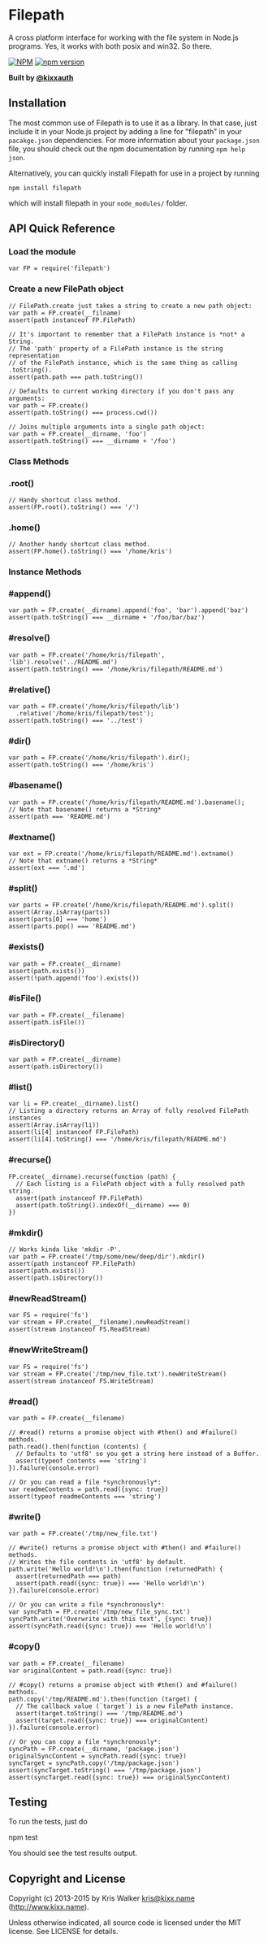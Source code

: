 Filepath
========

A cross platform interface for working with the file system in Node.js programs. Yes, it works with both posix and win32. So there.

[![NPM](https://nodei.co/npm/filepath.png?downloads=true)](https://nodei.co/npm/filepath/)
[![npm version](https://badge.fury.io/js/filepath.svg)](https://badge.fury.io/js/filepath)

__Built by [@kixxauth](https://twitter.com/kixxauth)__

## Installation
The most common use of Filepath is to use it as a library. In that case, just include it in your Node.js project by adding a line for "filepath" in your `pacakge.json` dependencies. For more information about your `package.json` file, you should check out the npm documentation by running `npm help json`.

Alternatively, you can quickly install Filepath for use in a project by running

	npm install filepath

which will install filepath in your `node_modules/` folder.

API Quick Reference
-------------------

### Load the module
```JS
var FP = require('filepath')
```

### Create a new FilePath object
```JS
// FilePath.create just takes a string to create a new path object:
var path = FP.create(__filname)
assert(path instanceof FP.FilePath)

// It's important to remember that a FilePath instance is *not* a String.
// The 'path' property of a FilePath instance is the string representation
// of the FilePath instance, which is the same thing as calling .toString().
assert(path.path === path.toString())

// Defaults to current working directory if you don't pass any arguments:
var path = FP.create()
assert(path.toString() === process.cwd())

// Joins multiple arguments into a single path object:
var path = FP.create(__dirname, 'foo')
assert(path.toString() === __dirname + '/foo')
```

### Class Methods

### .root()
```JS
// Handy shortcut class method.
assert(FP.root().toString() === '/')
```

### .home()
```JS
// Another handy shortcut class method.
assert(FP.home().toString() === '/home/kris')
```

### Instance Methods

### #append()
```JS
var path = FP.create(__dirname).append('foo', 'bar').append('baz')
assert(path.toString() === __dirname + '/foo/bar/baz')
```

### #resolve()
```JS
var path = FP.create('/home/kris/filepath', 'lib').resolve('../README.md')
assert(path.toString() === '/home/kris/filepath/README.md')
```

### #relative()
```JS
var path = FP.create('/home/kris/filepath/lib')
  .relative('/home/kris/filepath/test');
assert(path.toString() === '../test')
```

### #dir()
```JS
var path = FP.create('/home/kris/filepath').dir();
assert(path.toString() === '/home/kris')
```

### #basename()
```JS
var path = FP.create('/home/kris/filepath/README.md').basename();
// Note that basename() returns a *String*
assert(path === 'README.md')
```

### #extname()
```JS
var ext = FP.create('/home/kris/filepath/README.md').extname()
// Note that extname() returns a *String*
assert(ext === '.md')
```

### #split()
```JS
var parts = FP.create('/home/kris/filepath/README.md').split()
assert(Array.isArray(parts))
assert(parts[0] === 'home')
assert(parts.pop() === 'README.md')
```

### #exists()
```JS
var path = FP.create(__dirname)
assert(path.exists())
assert(!path.append('foo').exists())
```

### #isFile()
```JS
var path = FP.create(__filename)
assert(path.isFile())
```

### #isDirectory()
```JS
var path = FP.create(__dirname)
assert(path.isDirectory())
```

### #list()
```JS
var li = FP.create(__dirname).list()
// Listing a directory returns an Array of fully resolved FilePath instances
assert(Array.isArray(li))
assert(li[4] instanceof FP.FilePath)
assert(li[4].toString() === '/home/kris/filepath/README.md')
```

### #recurse()
```JS
FP.create(__dirname).recurse(function (path) {
  // Each listing is a FilePath object with a fully resolved path string.
  assert(path instanceof FP.FilePath)
  assert(path.toString().indexOf(__dirname) === 0)
})
```

### #mkdir()
```JS
// Works kinda like 'mkdir -P'.
var path = FP.create('/tmp/some/new/deep/dir').mkdir()
assert(path instanceof FP.FilePath)
assert(path.exists())
assert(path.isDirectory())
```

### #newReadStream()
```JS
var FS = require('fs')
var stream = FP.create(__filename).newReadStream()
assert(stream instanceof FS.ReadStream)
```

### #newWriteStream()
```JS
var FS = require('fs')
var stream = FP.create('/tmp/new_file.txt').newWriteStream()
assert(stream instanceof FS.WriteStream)
```

### #read()
```JS
var path = FP.create(__filename)

// #read() returns a promise object with #then() and #failure() methods.
path.read().then(function (contents) {
  // Defaults to 'utf8' so you get a string here instead of a Buffer.
  assert(typeof contents === 'string')
}).failure(console.error)

// Or you can read a file *synchronously*:
var readmeContents = path.read({sync: true})
assert(typeof readmeContents === 'string')
```

### #write()
```JS
var path = FP.create('/tmp/new_file.txt')

// #write() returns a promise object with #then() and #failure() methods.
// Writes the file contents in 'utf8' by default.
path.write('Hello world!\n').then(function (returnedPath) {
  assert(returnedPath === path)
  assert(path.read({sync: true}) === 'Hello world!\n')
}).failure(console.error)

// Or you can write a file *synchronously*:
var syncPath = FP.create('/tmp/new_file_sync.txt')
syncPath.write('Overwrite with this text', {sync: true})
assert(syncPath.read({sync: true}) === 'Hello world!\n')
```

### #copy()
```JS
var path = FP.create(__filename)
var originalContent = path.read({sync: true})

// #copy() returns a promise object with #then() and #failure() methods.
path.copy('/tmp/README.md').then(function (target) {
  // The callback value (`target`) is a new FilePath instance.
  assert(target.toString() === '/tmp/README.md')
  assert(target.read({sync: true}) === originalContent)
}).failure(console.error)

// Or you can copy a file *synchronously*:
syncPath = FP.create(__dirname, 'package.json')
originalSyncContent = syncPath.read({sync: true})
syncTarget = syncPath.copy('/tmp/package.json')
assert(syncTarget.toString() === '/tmp/package.json')
assert(syncTarget.read({sync: true}) === originalSyncContent)
```

## Testing
To run the tests, just do

  npm test

You should see the test results output.


Copyright and License
---------------------
Copyright (c) 2013-2015 by Kris Walker <kris@kixx.name> (http://www.kixx.name).

Unless otherwise indicated, all source code is licensed under the MIT license.
See LICENSE for details.
